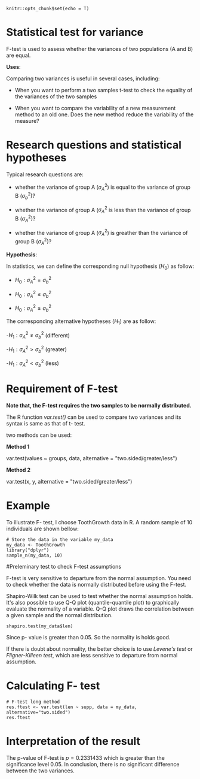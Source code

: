 ```{r setup, include=FALSE}
knitr::opts_chunk$set(echo = T)
```

# Statistical test for variance

F-test is used to assess whether the variances of two populations (A and B) are equal.

**Uses**:

Comparing two variances is useful in several cases, including:

- When you want to perform a two samples t-test to check the equality of the variances of the two samples

- When you want to compare the variability of a new measurement method to an old one. Does the new method reduce the variability of the measure?


# Research questions and statistical hypotheses

Typical research questions are:


- whether the variance of group A ($\sigma^2_A$) is equal to the variance of group B ($\sigma^2_b$)?

- whether the variance of group A ($\sigma^2_A$ is less than the variance of group B ($\sigma^2_A$)?

- whether the variance of group A ($\sigma^2_A$) is greather than the variance of group B ($\sigma^2_A$)?

**Hypothesis**:

In statistics, we can define the corresponding null hypothesis ($H_0$) as follow:

- $H_0:\sigma^2_A=\sigma^2_b$

- $H_0:\sigma^2_A \leq\sigma^2_b$

- $H_0:\sigma^2_A\geq\sigma^2_b$


The corresponding alternative hypotheses ($H_1$) are as follow:

-$H_1:\sigma^2_A\neq\sigma^2_b$ (different)

-$H_1:\sigma^2_A>\sigma^2_b$ (greater)

-$H_1:\sigma^2_A<\sigma^2_b$ (less)

# Requirement of F-test

**Note that, the F-test requires the two samples to be normally distributed.**

The R function *var.test()* can be used to compare two variances and its syntax is same as that of t- test.

two methods can be used:

**Method 1**

var.test(values ~ groups, data, 
         alternative = "two.sided/greater/less")
         
**Method 2**

var.test(x, y, alternative = "two.sided/greater/less")

# Example

To illustrate F- test, I choose ToothGrowth data in R. A random sample of 10 individuals are shown bellow:

```{r}
# Store the data in the variable my_data
my_data <- ToothGrowth
library("dplyr")
sample_n(my_data, 10)
```

#Preleminary test to check F-test assumptions

F-test is very sensitive to departure from the normal assumption. You need to check whether the data is normally distributed before using the F-test.

Shapiro-Wilk test can be used to test whether the normal assumption holds. It's also possible to use Q-Q plot (quantile-quantile plot) to graphically evaluate the normality of a variable. Q-Q plot draws the correlation between a given sample and the normal distribution.

```{r}
shapiro.test(my_data$len)
```
Since p- value is greater than 0.05. So the normality is holds good.

 
If there is doubt about normality, the better choice is to use *Levene's test* or *Fligner-Killeen test*, which are less sensitive to departure from normal assumption.

# Calculating F- test

```{r}
# F-test long method
res.ftest <- var.test(len ~ supp, data = my_data, alternative="two.sided")
res.ftest
```

# Interpretation of the result

The p-value of F-test is $p = 0.2331433$ which is greater than the significance level 0.05. In conclusion, there is no significant difference between the two variances.
